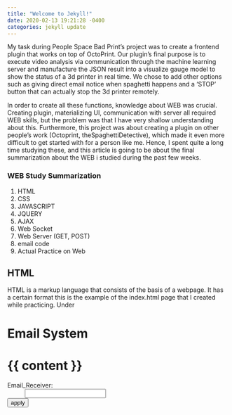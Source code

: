 ```yaml
---
title: "Welcome to Jekyll!"
date: 2020-02-13 19:21:28 -0400
categories: jekyll update
---
```


My task during People Space Bad Print’s project was to create a frontend plugin that works on top of OctoPrint. 
Our plugin’s final purpose is to execute video analysis via communication through the machine learning server and manufacture the JSON result into a visualize gauge model to show the status of a 3d printer in real time. 
We chose to add other options such as giving direct email notice when spaghetti happens and a ‘STOP’ button that can actually stop the 3d printer remotely. 

In order to create all these functions, knowledge about WEB was crucial. Creating plugin, materializing UI, communication with server all required WEB skills, but the problem was that I have very shallow understanding about this.
Furthermore, this project was about creating a plugin on other people’s work (Octoprint, theSpaghettiDetective), which made it even more difficult to get started with for a person like me.
Hence, I spent quite a long time studying these, and this article is going to be about the final summarization about the WEB i studied during the past few weeks. 

### WEB Study Summarization

1. HTML
2. CSS
3. JAVASCRIPT
4. JQUERY 
5. AJAX
6. Web Socket
7. Web Server (GET, POST)
8. email code
9. Actual Practice on Web

## HTML
HTML is a markup language that consists of the basis of a webpage. It has a certain format 
this is the example of the index.html page that I created while practicing. Under <script> goes JavaScript grammer.

<!doctype html>
<html>

<head>
Current E-mail : {{currentHTML}}
</head>

<body>

<script>
function button1_click(){
alert("you pressed button");
}
</script>

 <h1>Email System</h1>

 <h1>{{ content }}</h1>

   <dt>Email_Receiver:</dt>


<form action="/email" method="post">

   <dd>
    <input type="text" name=email_receiver value="" />
   </dd>
<input type = "submit" value = "apply">

</form>

</body>

</html>
